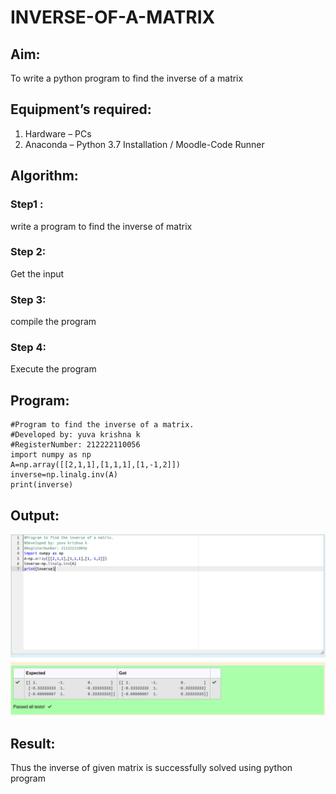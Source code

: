 # INVERSE-OF-A-MATRIX
## Aim:
To write a python program to find the inverse of a matrix
## Equipment’s required:
1. 	Hardware – PCs
2. 	Anaconda – Python 3.7 Installation / Moodle-Code Runner
## Algorithm:
### Step1 : 
write a program to find the inverse of matrix
### Step 2: 
Get the input 
### Step 3: 
compile the program
### Step 4: 
Execute the program

## Program:
```
#Program to find the inverse of a matrix.
#Developed by: yuva krishna k
#RegisterNumber: 212222110056
import numpy as np
A=np.array([[2,1,1],[1,1,1],[1,-1,2]])
inverse=np.linalg.inv(A)
print(inverse)
```
## Output:
![output](./MAexp3.png)
## Result:
Thus the inverse of given matrix is successfully solved using python program

